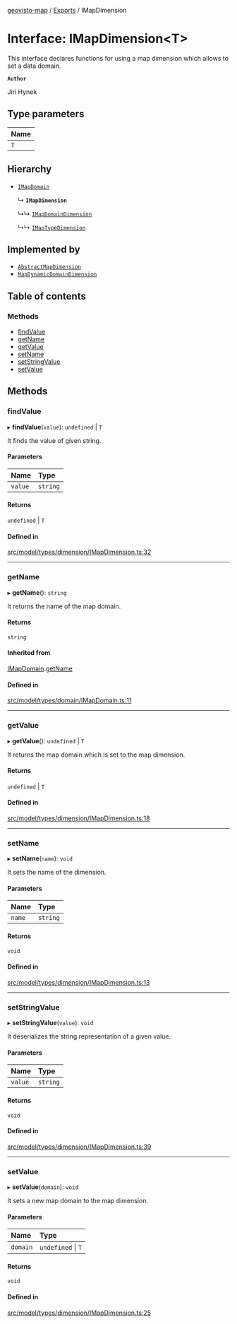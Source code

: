 [geovisto-map](../README.md) / [Exports](../modules.md) / IMapDimension

# Interface: IMapDimension\<T\>

This interface declares functions for using a map dimension which allows to set a data domain.

**`Author`**

Jiri Hynek

## Type parameters

| Name |
| :------ |
| `T` |

## Hierarchy

- [`IMapDomain`](IMapDomain.md)

  ↳ **`IMapDimension`**

  ↳↳ [`IMapDomainDimension`](IMapDomainDimension.md)

  ↳↳ [`IMapTypeDimension`](IMapTypeDimension.md)

## Implemented by

- [`AbstractMapDimension`](../classes/AbstractMapDimension.md)
- [`MapDynamicDomainDimension`](../classes/MapDynamicDomainDimension.md)

## Table of contents

### Methods

- [findValue](IMapDimension.md#findvalue)
- [getName](IMapDimension.md#getname)
- [getValue](IMapDimension.md#getvalue)
- [setName](IMapDimension.md#setname)
- [setStringValue](IMapDimension.md#setstringvalue)
- [setValue](IMapDimension.md#setvalue)

## Methods

### findValue

▸ **findValue**(`value`): `undefined` \| `T`

It finds the value of given string.

#### Parameters

| Name | Type |
| :------ | :------ |
| `value` | `string` |

#### Returns

`undefined` \| `T`

#### Defined in

[src/model/types/dimension/IMapDimension.ts:32](https://github.com/geovisto/geovisto-map/blob/e22d774889dbc28cc1ec62933ecf6bab6690f172/src/model/types/dimension/IMapDimension.ts#L32)

___

### getName

▸ **getName**(): `string`

It returns the name of the map domain.

#### Returns

`string`

#### Inherited from

[IMapDomain](IMapDomain.md).[getName](IMapDomain.md#getname)

#### Defined in

[src/model/types/domain/IMapDomain.ts:11](https://github.com/geovisto/geovisto-map/blob/e22d774889dbc28cc1ec62933ecf6bab6690f172/src/model/types/domain/IMapDomain.ts#L11)

___

### getValue

▸ **getValue**(): `undefined` \| `T`

It returns the map domain which is set to the map dimension.

#### Returns

`undefined` \| `T`

#### Defined in

[src/model/types/dimension/IMapDimension.ts:18](https://github.com/geovisto/geovisto-map/blob/e22d774889dbc28cc1ec62933ecf6bab6690f172/src/model/types/dimension/IMapDimension.ts#L18)

___

### setName

▸ **setName**(`name`): `void`

It sets the name of the dimension.

#### Parameters

| Name | Type |
| :------ | :------ |
| `name` | `string` |

#### Returns

`void`

#### Defined in

[src/model/types/dimension/IMapDimension.ts:13](https://github.com/geovisto/geovisto-map/blob/e22d774889dbc28cc1ec62933ecf6bab6690f172/src/model/types/dimension/IMapDimension.ts#L13)

___

### setStringValue

▸ **setStringValue**(`value`): `void`

It deserializes the string representation of a given value.

#### Parameters

| Name | Type |
| :------ | :------ |
| `value` | `string` |

#### Returns

`void`

#### Defined in

[src/model/types/dimension/IMapDimension.ts:39](https://github.com/geovisto/geovisto-map/blob/e22d774889dbc28cc1ec62933ecf6bab6690f172/src/model/types/dimension/IMapDimension.ts#L39)

___

### setValue

▸ **setValue**(`domain`): `void`

It sets a new map domain to the map dimension.

#### Parameters

| Name | Type |
| :------ | :------ |
| `domain` | `undefined` \| `T` |

#### Returns

`void`

#### Defined in

[src/model/types/dimension/IMapDimension.ts:25](https://github.com/geovisto/geovisto-map/blob/e22d774889dbc28cc1ec62933ecf6bab6690f172/src/model/types/dimension/IMapDimension.ts#L25)
